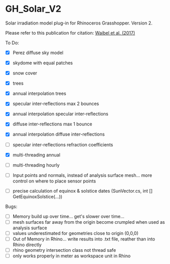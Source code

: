 # GH_Solar_V2
Solar irradiation model plug-in for Rhinoceros Grasshopper. Version 2.

Please refer to this publication for citation: [Waibel et al. (2017)](http://www.sciencedirect.com/science/article/pii/S0038092X17309349)

To Do:
- [x] Perez diffuse sky model
- [x] skydome with equal patches
- [x] snow cover
- [x] trees
- [x] annual interpolation trees
- [x] specular inter-reflections max 2 bounces
- [x] annual interpolation specular inter-reflections
- [x] diffuse inter-reflections max 1 bounce
- [x] annual interpolation diffuse inter-reflections
- [ ] specular inter-reflections refraction coefficients
- [x] multi-threading annual
- [ ] multi-threading hourly
- [ ] Input points and normals, instead of analysis surface mesh... more control on where to place sensor points
- [ ] precise calculation of equinox & solstice dates (SunVector.cs, int [] GetEquinoxSolstice(...))


Bugs:
- [ ] Memory build up over time... get's slower over time... 
- [ ] mesh surfaces far away from the origin become crumpled when used as analysis surface 
- [ ] values underestimated for geometries close to origin (0,0,0)
- [ ] Out of Memory in Rhino... write results into .txt file, reather than into Rhino directly
- [ ] rhino geometry intersection class not thread safe
- [ ] only works properly in meter as workspace unit in Rhino
